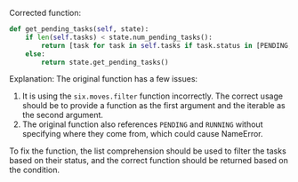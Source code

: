 Corrected function:

```python
def get_pending_tasks(self, state):
    if len(self.tasks) < state.num_pending_tasks():
        return [task for task in self.tasks if task.status in [PENDING, RUNNING]]
    else:
        return state.get_pending_tasks()
```

Explanation:
The original function has a few issues:
1. It is using the `six.moves.filter` function incorrectly. The correct usage should be to provide a function as the first argument and the iterable as the second argument. 
2. The original function also references `PENDING` and `RUNNING` without specifying where they come from, which could cause NameError.

To fix the function, the list comprehension should be used to filter the tasks based on their status, and the correct function should be returned based on the condition.